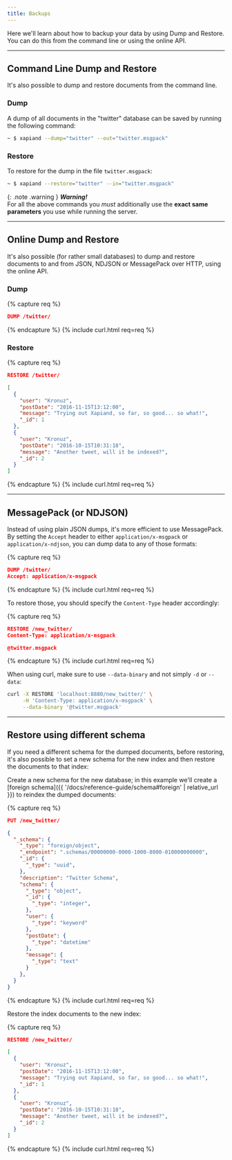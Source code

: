 ```yaml
---
title: Backups
---
```


Here we'll learn about how to backup your data by using Dump and Restore.
You can do this from the command line or using the online API.

---

## Command Line Dump and Restore

It's also possible to dump and restore documents from the command line.

### Dump

A dump of all documents in the "twitter" database can be saved by running the
following command:

```sh
~ $ xapiand --dump="twitter" --out="twitter.msgpack"
```


### Restore

To restore for the dump in the file `twitter.msgpack`:

```sh
~ $ xapiand --restore="twitter" --in="twitter.msgpack"
```

{: .note .warning }
**_Warning!_**<br>
For all the above commands you _must_ additionally use the
**exact same parameters** you use while running the server.


---

## Online Dump and Restore

It's also possible (for rather small databases) to dump and restore documents
to and from JSON, NDJSON or MessagePack over HTTP, using the online API.

### Dump

{% capture req %}

```json
DUMP /twitter/
```
{% endcapture %}
{% include curl.html req=req %}

### Restore

{% capture req %}

```json
RESTORE /twitter/

[
  {
    "user": "Kronuz",
    "postDate": "2016-11-15T13:12:00",
    "message": "Trying out Xapiand, so far, so good... so what!",
    "_id": 1
  },
  {
    "user": "Kronuz",
    "postDate": "2016-10-15T10:31:18",
    "message": "Another tweet, will it be indexed?",
    "_id": 2
  }
]
```
{% endcapture %}
{% include curl.html req=req %}


---

## MessagePack (or NDJSON)

Instead of using plain JSON dumps, it's more efficient to use MessagePack. By
setting the `Accept` header to either `application/x-msgpack` or
`application/x-ndjson`, you can dump data to any of those formats:

{% capture req %}

```json
DUMP /twitter/
Accept: application/x-msgpack
```
{% endcapture %}
{% include curl.html req=req %}

To restore those, you should specify the `Content-Type` header accordingly:

{% capture req %}

```json
RESTORE /new_twitter/
Content-Type: application/x-msgpack

@twitter.msgpack
```
{% endcapture %}
{% include curl.html req=req %}

When using curl, make sure to use `--data-binary` and not simply `-d` or `--data`:

```sh
curl -X RESTORE 'localhost:8880/new_twitter/' \
     -H 'Content-Type: application/x-msgpack' \
     --data-binary '@twitter.msgpack'
```


---

## Restore using different schema

If you need a different schema for the dumped documents, before restoring, it's
also possible to set a new schema for the new index and then restore the
documents to that index:

Create a new schema for the new database; in this example we'll create a
[foreign schema]({{ '/docs/reference-guide/schema#foreign' | relative_url }})
to reindex the dumped documents:

{% capture req %}

```json
PUT /new_twitter/

{
  "_schema": {
    "_type": "foreign/object",
    "_endpoint": ".schemas/00000000-0000-1000-8000-010000000000",
    "_id": {
      "_type": "uuid",
    },
    "description": "Twitter Schema",
    "schema": {
      "_type": "object",
      "_id": {
        "_type": "integer",
      },
      "user": {
        "_type": "keyword"
      },
      "postDate": {
        "_type": "datetime"
      },
      "message": {
        "_type": "text"
      }
    },
  }
}
```
{% endcapture %}
{% include curl.html req=req %}

Restore the index documents to the new index:

{% capture req %}

```json
RESTORE /new_twitter/

[
  {
    "user": "Kronuz",
    "postDate": "2016-11-15T13:12:00",
    "message": "Trying out Xapiand, so far, so good... so what!",
    "_id": 1
  },
  {
    "user": "Kronuz",
    "postDate": "2016-10-15T10:31:18",
    "message": "Another tweet, will it be indexed?",
    "_id": 2
  }
]
```
{% endcapture %}
{% include curl.html req=req %}
